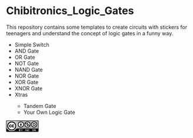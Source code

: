 # Chibitronics_Logic_Gates
This repository contains some templates to create circuits with stickers for teenagers and understand the concept of logic gates in a funny way.

<ul>
  <li> Simple Switch</li>
  <li> AND Gate</li>
  <li> OR Gate</li>
  <li> NOT Gate</li>
  <li> NAND Gate</li>
  <li> NOR Gate</li>
  <li> XOR Gate</li>
  <li> XNOR Gate</li>
  <li> Xtras</li>
  <ul>
    <li> Tandem Gate</li>
    <li> Your Own Logic Gate</li>
  </ul>
</ul>


![Creative Commons Licence](img/icon_cc.png)
